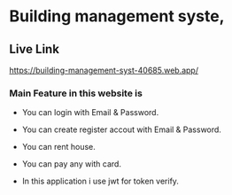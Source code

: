 
# Building management syste,

## Live Link
https://building-management-syst-40685.web.app/


### Main Feature in this website is

- You can login with Email & Password.

- You can create register accout with Email & Password.

- You can rent house.

- You can pay any with card.

- In this application i use jwt for token verify.